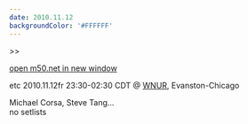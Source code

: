 ```yaml
---
date: 2010.11.12
backgroundColor: '#FFFFFF'
---
```


\>>

[open m50.net in new window  
](http://m50.net/)  

etc 2010.11.12fr 23:30-02:30 CDT @ [WNUR](http://www.wnur.org/), Evanston-Chicago  

Michael Corsa, Steve Tang...  
no setlists